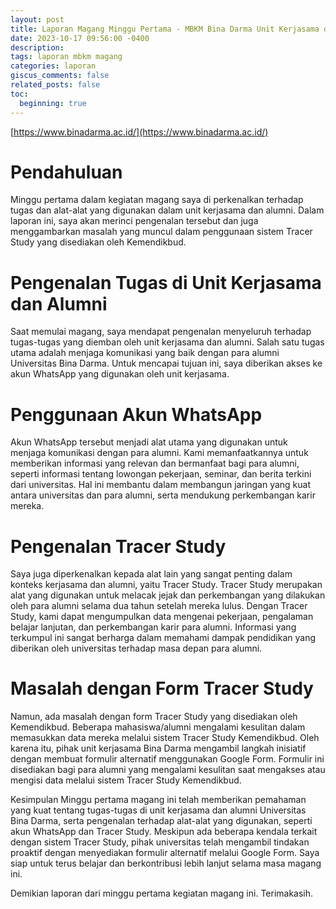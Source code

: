 ```yaml
---
layout: post
title: Laporan Magang Minggu Pertama - MBKM Bina Darma Unit Kerjasama dan Alumni
date: 2023-10-17 09:56:00 -0400
description: 
tags: laporan mbkm magang
categories: laporan
giscus_comments: false
related_posts: false
toc:
  beginning: true
---
```

[https://www.binadarma.ac.id/](https://www.binadarma.ac.id/)
# Pendahuluan
Minggu pertama dalam kegiatan magang saya di perkenalkan terhadap tugas dan alat-alat yang digunakan dalam unit kerjasama dan alumni. Dalam laporan ini, saya akan merinci pengenalan tersebut dan juga menggambarkan masalah yang muncul dalam penggunaan sistem Tracer Study yang disediakan oleh Kemendikbud.

# Pengenalan Tugas di Unit Kerjasama dan Alumni
Saat memulai magang, saya mendapat pengenalan menyeluruh terhadap tugas-tugas yang diemban oleh unit kerjasama dan alumni. Salah satu tugas utama adalah menjaga komunikasi yang baik dengan para alumni Universitas Bina Darma. Untuk mencapai tujuan ini, saya diberikan akses ke akun WhatsApp yang digunakan oleh unit kerjasama.

# Penggunaan Akun WhatsApp
Akun WhatsApp tersebut menjadi alat utama yang digunakan untuk menjaga komunikasi dengan para alumni. Kami memanfaatkannya untuk memberikan informasi yang relevan dan bermanfaat bagi para alumni, seperti informasi tentang lowongan pekerjaan, seminar, dan berita terkini dari universitas. Hal ini membantu dalam membangun jaringan yang kuat antara universitas dan para alumni, serta mendukung perkembangan karir mereka.

# Pengenalan Tracer Study
Saya juga diperkenalkan kepada alat lain yang sangat penting dalam konteks kerjasama dan alumni, yaitu Tracer Study. Tracer Study merupakan alat yang digunakan untuk melacak jejak dan perkembangan yang dilakukan oleh para alumni selama dua tahun setelah mereka lulus. Dengan Tracer Study, kami dapat mengumpulkan data mengenai pekerjaan, pengalaman belajar lanjutan, dan perkembangan karir para alumni. Informasi yang terkumpul ini sangat berharga dalam memahami dampak pendidikan yang diberikan oleh universitas terhadap masa depan para alumni.

# Masalah dengan Form Tracer Study
Namun, ada masalah dengan form Tracer Study yang disediakan oleh Kemendikbud. Beberapa mahasiswa/alumni mengalami kesulitan dalam memasukkan data mereka melalui sistem Tracer Study Kemendikbud. Oleh karena itu, pihak unit kerjasama Bina Darma mengambil langkah inisiatif dengan membuat formulir alternatif menggunakan Google Form. Formulir ini disediakan bagi para alumni yang mengalami kesulitan saat mengakses atau mengisi data melalui sistem Tracer Study Kemendikbud.

Kesimpulan
Minggu pertama magang ini telah memberikan pemahaman yang kuat tentang tugas-tugas di unit kerjasama dan alumni Universitas Bina Darma, serta pengenalan terhadap alat-alat yang digunakan, seperti akun WhatsApp dan Tracer Study. Meskipun ada beberapa kendala terkait dengan sistem Tracer Study, pihak universitas telah mengambil tindakan proaktif dengan menyediakan formulir alternatif melalui Google Form. Saya siap untuk terus belajar dan berkontribusi lebih lanjut selama masa magang ini.

Demikian laporan dari minggu pertama kegiatan magang ini. Terimakasih.
